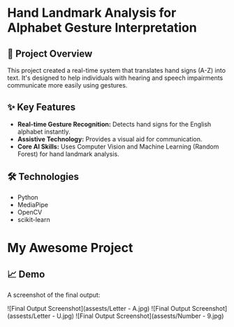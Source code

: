# Hand Landmark Analysis for Alphabet Gesture Interpretation

## 🚀 Project Overview

This project created a real-time system that translates hand signs (A-Z) into text. It's designed to help individuals with hearing and speech impairments communicate more easily using gestures.

## ✨ Key Features

* **Real-time Gesture Recognition:** Detects hand signs for the English alphabet instantly.
* **Assistive Technology:** Provides a visual aid for communication.
* **Core AI Skills:** Uses Computer Vision and Machine Learning (Random Forest) for hand landmark analysis.

## 🛠️ Technologies

* Python
* MediaPipe
* OpenCV
* scikit-learn

# My Awesome Project

## 📈 Demo

A screenshot of the final output:

![Final Output Screenshot](assests/Letter - A.jpg)
![Final Output Screenshot](assests/Letter - U.jpg)
![Final Output Screenshot](assests/Number - 9.jpg)
